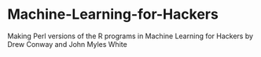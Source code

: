Machine-Learning-for-Hackers
============================

Making Perl versions of the R programs in Machine Learning for Hackers by  Drew Conway and John Myles White